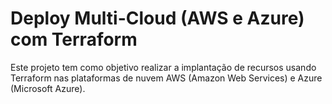# Deploy Multi-Cloud (AWS e Azure) com Terraform 

Este projeto tem como objetivo realizar a implantação de recursos usando Terraform nas plataformas de nuvem AWS (Amazon Web Services) e Azure (Microsoft Azure).
